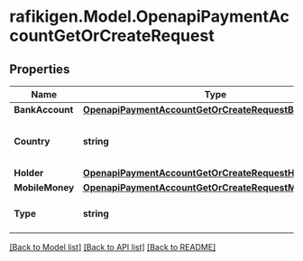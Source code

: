 # rafikigen.Model.OpenapiPaymentAccountGetOrCreateRequest

## Properties

Name | Type | Description | Notes
------------ | ------------- | ------------- | -------------
**BankAccount** | [**OpenapiPaymentAccountGetOrCreateRequestBankAccount**](OpenapiPaymentAccountGetOrCreateRequestBankAccount.md) |  | [optional] 
**Country** | **string** | &lt;span style&#x3D;\&quot;color:#e95f6a;\&quot;&gt;required&lt;/span&gt;  The ISO 3166 alpha-2 country code in which the payment account is registered. | [optional] 
**Holder** | [**OpenapiPaymentAccountGetOrCreateRequestHolder**](OpenapiPaymentAccountGetOrCreateRequestHolder.md) |  | [optional] 
**MobileMoney** | [**OpenapiPaymentAccountGetOrCreateRequestMobileMoney**](OpenapiPaymentAccountGetOrCreateRequestMobileMoney.md) |  | [optional] 
**Type** | **string** | &lt;span style&#x3D;\&quot;color:#e95f6a;\&quot;&gt;required&lt;/span&gt;  Either &#x60;MOBILE_MONEY&#x60; or &#x60;BANK_ACCOUNT&#x60; | [optional] 

[[Back to Model list]](../README.md#documentation-for-models) [[Back to API list]](../README.md#documentation-for-api-endpoints) [[Back to README]](../README.md)

